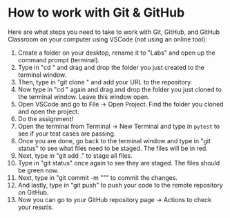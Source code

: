 # How to work with Git & GitHub

Here are what steps you need to take to work with Git, GitHub, and GitHub Classroom on your computer using VSCode (not using an online tool):

1. Create a folder on your desktop, rename it to "Labs" and open up the command prompt (terminal).
2. Type in "cd " and drag and drop the folder you just created to the terminal window.
3. Then, type in "git clone <URL-to-repo>" and add your URL to the repository.
4. Now type in "cd " again and drag and drop the folder you just cloned to the terminal window. Leave this window open.
5. Open VSCode and go to File -> Open Project. Find the folder you cloned and open the project.
6. Do the assignment!
7. Open the terminal from Terminal -> New Terminal and type in ```pytest``` to see if your test cases are passing.
8. Once you are done, go back to the terminal window and type in "git status" to see what files need to be staged. The files will be in red.
9. Next, type in "git add ." to stage all files.
10. Type in "git status" once again to see they are staged. The files should be green now.
11. Next, type in "git commit -m "<YOUR-COMMENT>"" to commit the changes.
12. And lastly, type in "git push" to push your code to the remote repository on GitHub.
13. Now you can go to your GitHub repository page -> Actions to check your resutls.
